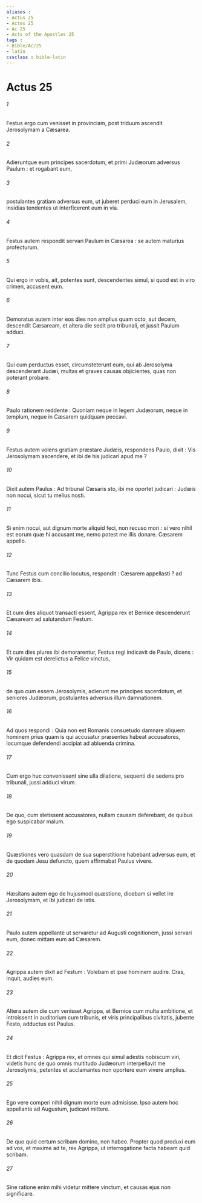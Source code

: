 ```yaml
---
aliases : 
- Actus 25
- Actes 25
- Ac 25
- Acts of the Apostles 25
tags : 
- Bible/Ac/25
- latin
cssclass : bible-latin
---
```


# Actus 25

###### 1
Festus ergo cum venisset in provinciam, post triduum ascendit Jerosolymam a Cæsarea.
###### 2
Adieruntque eum principes sacerdotum, et primi Judæorum adversus Paulum : et rogabant eum,
###### 3
postulantes gratiam adversus eum, ut juberet perduci eum in Jerusalem, insidias tendentes ut interficerent eum in via.
###### 4
Festus autem respondit servari Paulum in Cæsarea : se autem maturius profecturum.
###### 5
Qui ergo in vobis, ait, potentes sunt, descendentes simul, si quod est in viro crimen, accusent eum.
###### 6
Demoratus autem inter eos dies non amplius quam octo, aut decem, descendit Cæsaream, et altera die sedit pro tribunali, et jussit Paulum adduci.
###### 7
Qui cum perductus esset, circumsteterunt eum, qui ab Jerosolyma descenderant Judæi, multas et graves causas objicientes, quas non poterant probare.
###### 8
Paulo rationem reddente : Quoniam neque in legem Judæorum, neque in templum, neque in Cæsarem quidquam peccavi.
###### 9
Festus autem volens gratiam præstare Judæis, respondens Paulo, dixit : Vis Jerosolymam ascendere, et ibi de his judicari apud me ?
###### 10
Dixit autem Paulus : Ad tribunal Cæsaris sto, ibi me oportet judicari : Judæis non nocui, sicut tu melius nosti.
###### 11
Si enim nocui, aut dignum morte aliquid feci, non recuso mori : si vero nihil est eorum quæ hi accusant me, nemo potest me illis donare. Cæsarem appello.
###### 12
Tunc Festus cum concilio locutus, respondit : Cæsarem appellasti ? ad Cæsarem ibis.
###### 13
Et cum dies aliquot transacti essent, Agrippa rex et Bernice descenderunt Cæsaream ad salutandum Festum.
###### 14
Et cum dies plures ibi demorarentur, Festus regi indicavit de Paulo, dicens : Vir quidam est derelictus a Felice vinctus,
###### 15
de quo cum essem Jerosolymis, adierunt me principes sacerdotum, et seniores Judæorum, postulantes adversus illum damnationem.
###### 16
Ad quos respondi : Quia non est Romanis consuetudo damnare aliquem hominem prius quam is qui accusatur præsentes habeat accusatores, locumque defendendi accipiat ad abluenda crimina.
###### 17
Cum ergo huc convenissent sine ulla dilatione, sequenti die sedens pro tribunali, jussi adduci virum.
###### 18
De quo, cum stetissent accusatores, nullam causam deferebant, de quibus ego suspicabar malum.
###### 19
Quæstiones vero quasdam de sua superstitione habebant adversus eum, et de quodam Jesu defuncto, quem affirmabat Paulus vivere.
###### 20
Hæsitans autem ego de hujusmodi quæstione, dicebam si vellet ire Jerosolymam, et ibi judicari de istis.
###### 21
Paulo autem appellante ut servaretur ad Augusti cognitionem, jussi servari eum, donec mittam eum ad Cæsarem.
###### 22
Agrippa autem dixit ad Festum : Volebam et ipse hominem audire. Cras, inquit, audies eum.
###### 23
Altera autem die cum venisset Agrippa, et Bernice cum multa ambitione, et introissent in auditorium cum tribunis, et viris principalibus civitatis, jubente Festo, adductus est Paulus.
###### 24
Et dicit Festus : Agrippa rex, et omnes qui simul adestis nobiscum viri, videtis hunc de quo omnis multitudo Judæorum interpellavit me Jerosolymis, petentes et acclamantes non oportere eum vivere amplius.
###### 25
Ego vere comperi nihil dignum morte eum admisisse. Ipso autem hoc appellante ad Augustum, judicavi mittere.
###### 26
De quo quid certum scribam domino, non habeo. Propter quod produxi eum ad vos, et maxime ad te, rex Agrippa, ut interrogatione facta habeam quid scribam.
###### 27
Sine ratione enim mihi videtur mittere vinctum, et causas ejus non significare.
